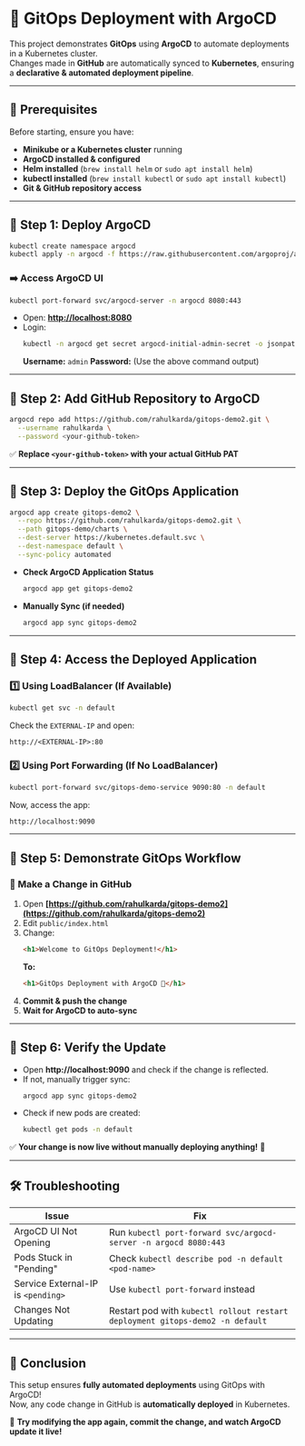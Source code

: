 # 🚀 GitOps Deployment with ArgoCD

This project demonstrates **GitOps** using **ArgoCD** to automate deployments in a Kubernetes cluster.  
Changes made in **GitHub** are automatically synced to **Kubernetes**, ensuring a **declarative & automated deployment pipeline**.  

---

## **📌 Prerequisites**
Before starting, ensure you have:
- **Minikube or a Kubernetes cluster** running
- **ArgoCD installed & configured**
- **Helm installed** (`brew install helm` or `sudo apt install helm`)
- **kubectl installed** (`brew install kubectl` or `sudo apt install kubectl`)
- **Git & GitHub repository access**

---

## **🔹 Step 1: Deploy ArgoCD**
```bash
kubectl create namespace argocd
kubectl apply -n argocd -f https://raw.githubusercontent.com/argoproj/argo-cd/stable/manifests/install.yaml
```

### **➡️ Access ArgoCD UI**
```bash
kubectl port-forward svc/argocd-server -n argocd 8080:443
```
- Open: **[http://localhost:8080](http://localhost:8080)**
- Login:
  ```bash
  kubectl -n argocd get secret argocd-initial-admin-secret -o jsonpath="{.data.password}" | base64 -d
  ```
  **Username:** `admin`
  **Password:** (Use the above command output)

---

## **🔹 Step 2: Add GitHub Repository to ArgoCD**
```bash
argocd repo add https://github.com/rahulkarda/gitops-demo2.git \
  --username rahulkarda \
  --password <your-github-token>
```
✅ **Replace `<your-github-token>` with your actual GitHub PAT**

---

## **🔹 Step 3: Deploy the GitOps Application**
```bash
argocd app create gitops-demo2 \
  --repo https://github.com/rahulkarda/gitops-demo2.git \
  --path gitops-demo/charts \
  --dest-server https://kubernetes.default.svc \
  --dest-namespace default \
  --sync-policy automated
```
- **Check ArgoCD Application Status**
  ```bash
  argocd app get gitops-demo2
  ```
- **Manually Sync (if needed)**
  ```bash
  argocd app sync gitops-demo2
  ```

---

## **🔹 Step 4: Access the Deployed Application**
### **1️⃣ Using LoadBalancer (If Available)**
```bash
kubectl get svc -n default
```
Check the `EXTERNAL-IP` and open:
```
http://<EXTERNAL-IP>:80
```

### **2️⃣ Using Port Forwarding (If No LoadBalancer)**
```bash
kubectl port-forward svc/gitops-demo-service 9090:80 -n default
```
Now, access the app:
```
http://localhost:9090
```

---

## **🔹 Step 5: Demonstrate GitOps Workflow**
### **📝 Make a Change in GitHub**
1. Open **[https://github.com/rahulkarda/gitops-demo2](https://github.com/rahulkarda/gitops-demo2)**
2. Edit `public/index.html`
3. Change:
   ```html
   <h1>Welcome to GitOps Deployment!</h1>
   ```
   **To:**
   ```html
   <h1>GitOps Deployment with ArgoCD 🚀</h1>
   ```
4. **Commit & push the change**  
5. **Wait for ArgoCD to auto-sync**

---

## **🔹 Step 6: Verify the Update**
- Open **http://localhost:9090** and check if the change is reflected.
- If not, manually trigger sync:
  ```bash
  argocd app sync gitops-demo2
  ```
- Check if new pods are created:
  ```bash
  kubectl get pods -n default
  ```

✅ **Your change is now live without manually deploying anything!** 🎉  

---

## **🛠️ Troubleshooting**
| Issue | Fix |
|-------|-----|
| ArgoCD UI Not Opening | Run `kubectl port-forward svc/argocd-server -n argocd 8080:443` |
| Pods Stuck in "Pending" | Check `kubectl describe pod -n default <pod-name>` |
| Service External-IP is `<pending>` | Use `kubectl port-forward` instead |
| Changes Not Updating | Restart pod with `kubectl rollout restart deployment gitops-demo2 -n default` |

---

## **🎯 Conclusion**
This setup ensures **fully automated deployments** using GitOps with ArgoCD!  
Now, any code change in GitHub is **automatically deployed** in Kubernetes.  

🚀 **Try modifying the app again, commit the change, and watch ArgoCD update it live!**